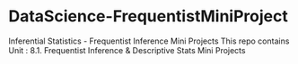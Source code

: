 # DataScience-FrequentistMiniProject
Inferential Statistics - Frequentist Inference Mini Projects
This repo contains Unit : 8.1. Frequentist Inference & Descriptive Stats Mini Projects
